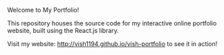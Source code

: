 Welcome to My Portfolio!

This repository houses the source code for my interactive online portfolio website, built using the React.js library.

Visit my website: http://vish1194.github.io/vish-portfolio to see it in action!


